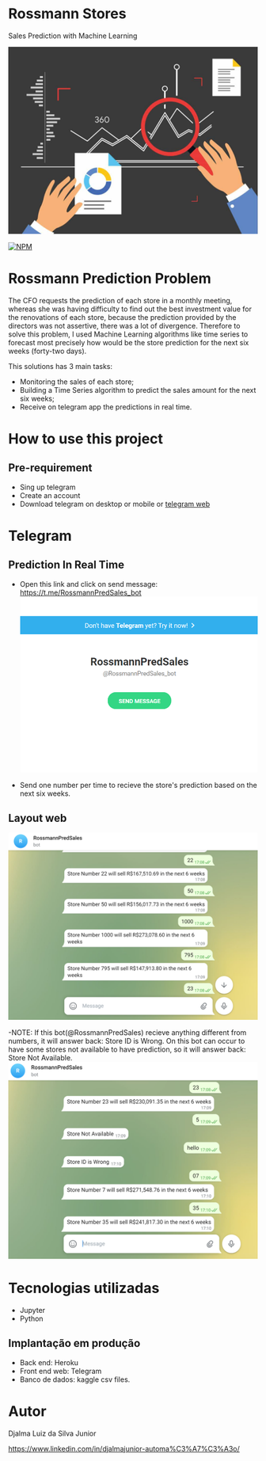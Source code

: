 # Rossmann Stores 
Sales Prediction with Machine Learning

![Sales](https://github.com/djalmajr07/rossmann-sales/blob/main/img/sales-forecasting-metrics-1024x768.jpg)

[![NPM](https://img.shields.io/npm/l/react)](https://github.com/djalmajr07/rossmann-sales/blob/main/LICENSE) 



# Rossmann Prediction Problem

The CFO requests the prediction of each store in a monthly meeting, whereas she was having difficulty to find out the best investment value for the renovations of each store, because the prediction provided by the directors was not assertive, there was a lot of divergence. Therefore to solve this problem, I used Machine Learning algorithms like time series to forecast most precisely how would be the store prediction for the next six weeks (forty-two days).


This solutions has 3 main tasks:

- Monitoring the sales of each store;
- Building a Time Series algorithm to predict the sales amount for the next six weeks;
- Receive on telegram app the predictions in real time.

# How to use this project

## Pre-requirement
- Sing up telegram
- Create an account
- Download telegram on desktop or mobile or [telegram web](https://web.telegram.org/)

# Telegram
## Prediction In Real Time

- Open this link and click on send message: https://t.me/RossmannPredSales_bot 
![send_message](https://github.com/djalmajr07/rossmann-sales/blob/main/img/link-telegram.PNG)


- Send one number per time to recieve the store's prediction based on the next six weeks.



## Layout web
![prediction](https://github.com/djalmajr07/rossmann-sales/blob/main/img/prediction.PNG)


-NOTE: If this bot(@RossmannPredSales) recieve anything different from numbers, it will answer back: Store ID is Wrong. On this bot can occur to have some stores not available to have prediction, so it will answer back: Store Not Available.
![possible-mistakes](https://github.com/djalmajr07/rossmann-sales/blob/main/img/possible-mistakes.PNG)





# Tecnologias utilizadas

- Jupyter
- Python
 
## Implantação em produção
- Back end: Heroku
- Front end web: Telegram
- Banco de dados: kaggle csv files.

# Autor

Djalma Luiz da Silva Junior

https://www.linkedin.com/in/djalmajunior-automa%C3%A7%C3%A3o/


